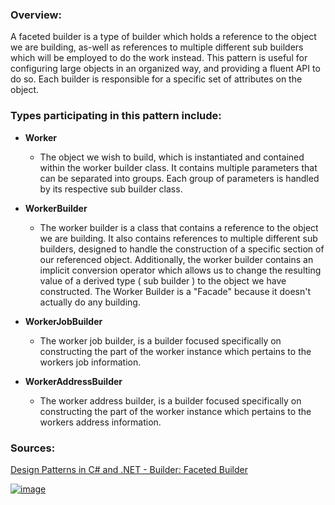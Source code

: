 ### Overview:

A faceted builder is a type of builder which holds a reference to the object we are building, as-well as references to multiple different sub builders which will be employed to do the work instead. This pattern is useful for configuring large objects in an organized way, and providing a fluent API to do so. Each builder is responsible for a specific set of attributes on the object.

### Types participating in this pattern include:

- **Worker**
	* The object we wish to build, which is instantiated and contained within the worker builder class. It contains multiple parameters that can be separated into groups. Each group of parameters is handled by its respective sub builder class.

- **WorkerBuilder**
	- The worker builder is a class that contains a reference to the object we are building. It also contains references to multiple different sub builders, designed to handle the construction of a specific section of our referenced object. Additionally, the worker builder contains an implicit conversion operator which allows us to change the resulting value of a derived type ( sub builder ) to the object we have constructed. The Worker Builder is a "Facade" because it doesn't actually do any building.
	
- **WorkerJobBuilder**
	- The worker job builder, is a builder focused specifically on constructing the part of the worker instance which pertains to the workers job information.
	
- **WorkerAddressBuilder**
	- The worker address builder, is a builder focused specifically on constructing the part of the worker instance which pertains to the workers address information.

### Sources:
[Design Patterns in C# and .NET - Builder: Faceted Builder](https://www.udemy.com/course/design-patterns-csharp-dotnet/)

[![image](https://github.com/nicholasrwx/GangOfFourPatterns/blob/main/Imgs/back-arrow_1f519.png)](https://github.com/nicholasrwx/GangOfFourPatterns/tree/main)